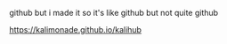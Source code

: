 github but i made it so it's like github but not quite github

https://kalimonade.github.io/kalihub
